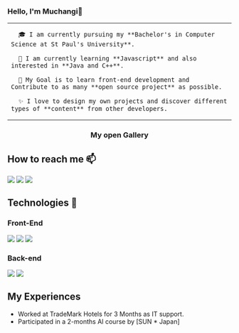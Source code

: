 ### Hello, I'm Muchangi👋

<table>
  <tr>
    <td valign="center">
      
      🎓 I am currently pursuing my **Bachelor's in Computer Science at St Paul's University**.
      
      🌱 I am currently learning **Javascript** and also interested in **Java and C++**.

      🎯 My Goal is to learn front-end development and Contribute to as many **open source project** as possible.
      
      ✨ I love to design my own projects and discover different types of **content** from other developers.
      
      
    
    
  </tr>  
</table>

### <h3 align="center">My open Gallery</h3>

## How to reach me 📫
<p align="left>
<a href="" target="blank"><img src="https://img.icons8.com/fluency/35/000000/instagram-new.png"/></a>
<a href="" target="blank"><img src="https://img.icons8.com/color/35/000000/twitter--v2.png"/></a>
<a href="" target="blank"><img src="https://img.icons8.com/color/35/000000/linkedin.png"/></a>

</p>
 
 ## Technologies 📖
 ### Front-End 
 
<img src="https://img.icons8.com/color/35/000000/html-5--v1.png"/>
<img src="https://img.icons8.com/color/35/000000/css3.png"/>
<img src="https://img.icons8.com/color/35/000000/javascript--v1.png"/>

                                                                           
### Back-end
                                                                    
<img src="https://img.icons8.com/color/35/000000/c-plus-plus-logo.png"/>
<img src="https://img.icons8.com/color/35/000000/java-coffee-cup-logo--v2.png"/>                                                                               
  
## My Experiences

- Worked at TradeMark Hotels for 3 Months as IT support.
- Participated in a 2-months AI course by [SUN * Japan]                                                                           

                                                            
<!--
**Muchangi-Murugi/Muchangi-Murugi** is a ✨ _special_ ✨ repository because its `README.md` (this file) appears on your GitHub profile.

Here are some ideas to get you started:

- 🔭 I’m currently working on ...
- 🌱 I’m currently learning ...
- 👯 I’m looking to collaborate on ...
- 🤔 I’m looking for help with ...
- 💬 Ask me about ...
- 📫 How to reach me: ...
- 😄 Pronouns: ...
- ⚡ Fun fact: ...
https://activity-graph.herokuapp.com/graph?username=#your-username&theme=dracula&hide_border=true) 
-->
